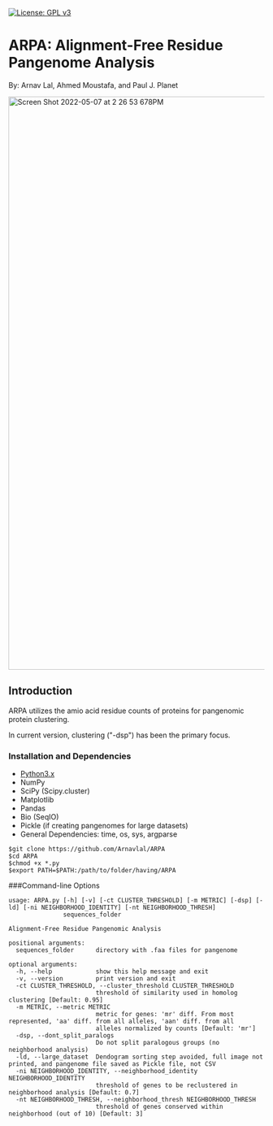 [![License: GPL v3](https://img.shields.io/badge/License-GPL%20v3-blue.svg)](https://www.gnu.org/licenses/gpl-3.0)

# ARPA: Alignment-Free Residue Pangenome Analysis
By: Arnav Lal, Ahmed Moustafa, and Paul J. Planet

<img width="1128" alt="Screen Shot 2022-05-07 at 2 26 53 678PM" src="https://user-images.githubusercontent.com/66033960/167267136-a3e3d491-bcb0-4f95-8c36-2b286d2f2ddd.png">


## Introduction
ARPA utilizes the amio acid residue counts of proteins for pangenomic protein clustering. <br/>

In current version, clustering ("-dsp") has been the primary focus.


### Installation and Dependencies
* [Python3.x](https://www.python.org/downloads/)
* NumPy
* SciPy (Scipy.cluster)
* Matplotlib
* Pandas
* Bio (SeqIO)
* Pickle (if creating pangenomes for large datasets)
* General Dependencies: time, os, sys, argparse

```
$git clone https://github.com/Arnavlal/ARPA
$cd ARPA
$chmod +x *.py
$export PATH=$PATH:/path/to/folder/having/ARPA
```

###Command-line Options

```
usage: ARPA.py [-h] [-v] [-ct CLUSTER_THRESHOLD] [-m METRIC] [-dsp] [-ld] [-ni NEIGHBORHOOD_IDENTITY] [-nt NEIGHBORHOOD_THRESH]
               sequences_folder

Alignment-Free Residue Pangenomic Analysis

positional arguments:
  sequences_folder      directory with .faa files for pangenome

optional arguments:
  -h, --help            show this help message and exit
  -v, --version         print version and exit
  -ct CLUSTER_THRESHOLD, --cluster_threshold CLUSTER_THRESHOLD
                        threshold of similarity used in homolog clustering [Default: 0.95]
  -m METRIC, --metric METRIC
                        metric for genes: 'mr' diff. From most represented, 'aa' diff. from all alleles, 'aan' diff. from all
                        alleles normalized by counts [Default: 'mr']
  -dsp, --dont_split_paralogs
                        Do not split paralogous groups (no neighborhood analysis)
  -ld, --large_dataset  Dendogram sorting step avoided, full image not printed, and pangenome file saved as Pickle file, not CSV
  -ni NEIGHBORHOOD_IDENTITY, --neighborhood_identity NEIGHBORHOOD_IDENTITY
                        threshold of genes to be reclustered in neighborhood analysis [Default: 0.7]
  -nt NEIGHBORHOOD_THRESH, --neighborhood_thresh NEIGHBORHOOD_THRESH
                        threshold of genes conserved within neighborhood (out of 10) [Default: 3]
  ```
